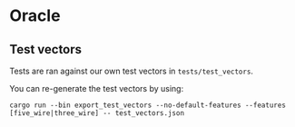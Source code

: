 # Oracle

## Test vectors

Tests are ran against our own test vectors in `tests/test_vectors`.

You can re-generate the test vectors by using:

```
cargo run --bin export_test_vectors --no-default-features --features [five_wire|three_wire] -- test_vectors.json
```
